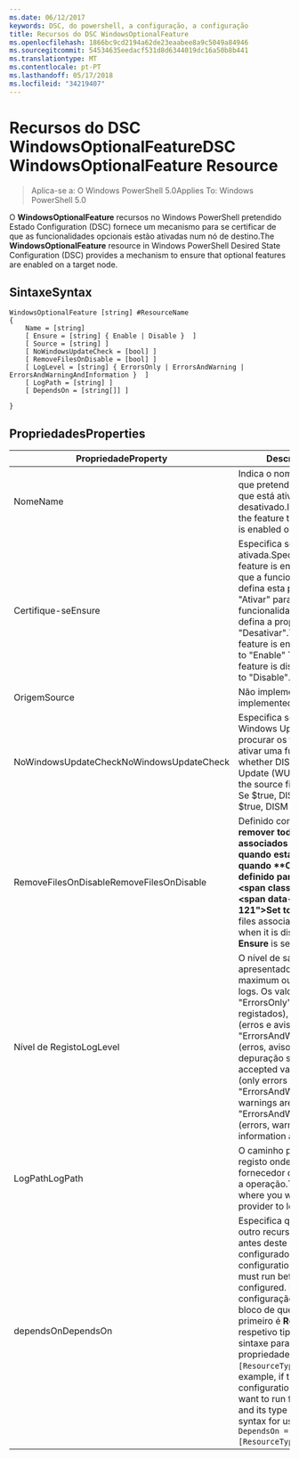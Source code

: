 ```yaml
---
ms.date: 06/12/2017
keywords: DSC, do powershell, a configuração, a configuração
title: Recursos do DSC WindowsOptionalFeature
ms.openlocfilehash: 1866bc9cd2194a62de23eaabee8a9c5049a84946
ms.sourcegitcommit: 54534635eedacf531d8d6344019dc16a50b8b441
ms.translationtype: MT
ms.contentlocale: pt-PT
ms.lasthandoff: 05/17/2018
ms.locfileid: "34219407"
---
```

# <a name="dsc-windowsoptionalfeature-resource"></a><span data-ttu-id="391ef-103">Recursos do DSC WindowsOptionalFeature</span><span class="sxs-lookup"><span data-stu-id="391ef-103">DSC WindowsOptionalFeature Resource</span></span>

> <span data-ttu-id="391ef-104">Aplica-se a: O Windows PowerShell 5.0</span><span class="sxs-lookup"><span data-stu-id="391ef-104">Applies To: Windows PowerShell 5.0</span></span>

<span data-ttu-id="391ef-105">O **WindowsOptionalFeature** recursos no Windows PowerShell pretendido Estado Configuration (DSC) fornece um mecanismo para se certificar de que as funcionalidades opcionais estão ativadas num nó de destino.</span><span class="sxs-lookup"><span data-stu-id="391ef-105">The **WindowsOptionalFeature** resource in Windows PowerShell Desired State Configuration (DSC) provides a mechanism to ensure that optional features are enabled on a target node.</span></span>

## <a name="syntax"></a><span data-ttu-id="391ef-106">Sintaxe</span><span class="sxs-lookup"><span data-stu-id="391ef-106">Syntax</span></span>

```
WindowsOptionalFeature [string] #ResourceName
{
    Name = [string]
    [ Ensure = [string] { Enable | Disable }  ]
    [ Source = [string] ]
    [ NoWindowsUpdateCheck = [bool] ]
    [ RemoveFilesOnDisable = [bool] ]
    [ LogLevel = [string] { ErrorsOnly | ErrorsAndWarning | ErrorsAndWarningAndInformation }  ]
    [ LogPath = [string] ]
    [ DependsOn = [string[]] ]

}
```

## <a name="properties"></a><span data-ttu-id="391ef-107">Propriedades</span><span class="sxs-lookup"><span data-stu-id="391ef-107">Properties</span></span>

|  <span data-ttu-id="391ef-108">Propriedade</span><span class="sxs-lookup"><span data-stu-id="391ef-108">Property</span></span>  |  <span data-ttu-id="391ef-109">Descrição</span><span class="sxs-lookup"><span data-stu-id="391ef-109">Description</span></span>   |
|---|---|
| <span data-ttu-id="391ef-110">Nome</span><span class="sxs-lookup"><span data-stu-id="391ef-110">Name</span></span>| <span data-ttu-id="391ef-111">Indica o nome da funcionalidade que pretende para se certificar de que está ativado ou desativado.</span><span class="sxs-lookup"><span data-stu-id="391ef-111">Indicates the name of the feature that you want to ensure is enabled or disabled.</span></span>|
| <span data-ttu-id="391ef-112">Certifique-se</span><span class="sxs-lookup"><span data-stu-id="391ef-112">Ensure</span></span>| <span data-ttu-id="391ef-113">Especifica se a funcionalidade está ativada.</span><span class="sxs-lookup"><span data-stu-id="391ef-113">Specifies whether the feature is enabled.</span></span> <span data-ttu-id="391ef-114">Para garantir que a funcionalidade está ativada, defina esta propriedade como "Ativar" para se certificar de que a funcionalidade está desativada, defina a propriedade para "Desativar".</span><span class="sxs-lookup"><span data-stu-id="391ef-114">To ensure that the feature is enabled, set this property to "Enable" To ensure that the feature is disabled, set the property to "Disable".</span></span>|
| <span data-ttu-id="391ef-115">Origem</span><span class="sxs-lookup"><span data-stu-id="391ef-115">Source</span></span>| <span data-ttu-id="391ef-116">Não implementado.</span><span class="sxs-lookup"><span data-stu-id="391ef-116">Not implemented.</span></span>|
| <span data-ttu-id="391ef-117">NoWindowsUpdateCheck</span><span class="sxs-lookup"><span data-stu-id="391ef-117">NoWindowsUpdateCheck</span></span>| <span data-ttu-id="391ef-118">Especifica se o DISM contacta Windows Update (WU) quando procurar os ficheiros de origem ativar uma funcionalidade.</span><span class="sxs-lookup"><span data-stu-id="391ef-118">Specifies whether DISM contacts Windows Update (WU) when searching for the source files to enable a feature.</span></span> <span data-ttu-id="391ef-119">Se $true, DISM não contactar WU.</span><span class="sxs-lookup"><span data-stu-id="391ef-119">If $true, DISM does not contact WU.</span></span>|
| <span data-ttu-id="391ef-120">RemoveFilesOnDisable</span><span class="sxs-lookup"><span data-stu-id="391ef-120">RemoveFilesOnDisable</span></span>| <span data-ttu-id="391ef-121">Definido como **$true** para remover todos os ficheiros associados a funcionalidade quando está desativado (ou seja, quando **Certifique-se** está definido para "Ausente").</span><span class="sxs-lookup"><span data-stu-id="391ef-121">Set to **$true** to remove all files associated with the feature when it is disabled (that is, when **Ensure** is set to "Absent").</span></span>|
| <span data-ttu-id="391ef-122">Nível de Registo</span><span class="sxs-lookup"><span data-stu-id="391ef-122">LogLevel</span></span>| <span data-ttu-id="391ef-123">O nível de saída máximo apresentado nos registos.</span><span class="sxs-lookup"><span data-stu-id="391ef-123">The maximum output level shown in the logs.</span></span> <span data-ttu-id="391ef-124">Os valores aceites são: "ErrorsOnly" (apenas erros são registados), "ErrorsAndWarning" (erros e avisos são registados) e "ErrorsAndWarningAndInformation" (erros, avisos e informações de depuração são registados).</span><span class="sxs-lookup"><span data-stu-id="391ef-124">The accepted values are: "ErrorsOnly" (only errors are logged), "ErrorsAndWarning" (errors and warnings are logged), and "ErrorsAndWarningAndInformation" (errors, warnings, and debug information are logged).</span></span>|
| <span data-ttu-id="391ef-125">LogPath</span><span class="sxs-lookup"><span data-stu-id="391ef-125">LogPath</span></span>| <span data-ttu-id="391ef-126">O caminho para um ficheiro de registo onde pretende que o fornecedor de recursos para iniciar a operação.</span><span class="sxs-lookup"><span data-stu-id="391ef-126">The path to a log file where you want the resource provider to log the operation.</span></span>|
| <span data-ttu-id="391ef-127">dependsOn</span><span class="sxs-lookup"><span data-stu-id="391ef-127">DependsOn</span></span>| <span data-ttu-id="391ef-128">Especifica que a configuração de outro recurso tem de executar antes deste recurso é configurado.</span><span class="sxs-lookup"><span data-stu-id="391ef-128">Specifies that the configuration of another resource must run before this resource is configured.</span></span> <span data-ttu-id="391ef-129">Por exemplo, se o ID da configuração do recurso de script bloco de que pretende executar primeiro é __ResourceName__ e o respetivo tipo é __ResourceType__, a sintaxe para utilizar esta propriedade é `DependsOn = "[ResourceType]ResourceName"`.</span><span class="sxs-lookup"><span data-stu-id="391ef-129">For example, if the ID of the resource configuration script block that you want to run first is __ResourceName__ and its type is __ResourceType__, the syntax for using this property is `DependsOn = "[ResourceType]ResourceName"`.</span></span>|